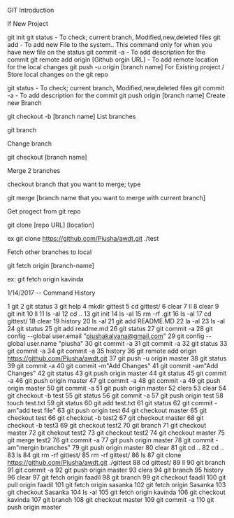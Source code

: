 GIT Introduction

If New Project

git init
git status - To check; current branch, Modified,new,deleted files
git add - To add new File to the system.. This command only for when you have new file on the status
git commit -a - To add description for the commit
git remote add origin [Github orgin URL] - To add remote location for the local changes
git push -u origin [branch name]
For Existing project / Store local changes on the git repo

git status - To check; current branch, Modified,new,deleted files
git commit -a - To add description for the commit
git push origin [branch name]
Create new Branch

git checkout -b [branch name]
List branches

git branch

Change branch

git checkout [branch name]

Merge 2 branches

checkout branch that you want to merge; type

git merge [branch name that you want to merge with current branch]

Get progect from git repo

git clone [repo URL] [location]

ex git clone https://github.com/Piusha/awdt.git ./test

Fetch other branches to local

git fetch origin [branch-name]

ex: git fetch origin kavinda

1/14/2017 -- Command History

1  git
2  git status
3  git help
4  mkdir gittest
5  cd gittest/
6  clear
7  ll
8  clear
9  git init
10 ll 11 ls -al 12 cd .. 13 git init 14 ls -al 15 rm -rf .git 16 ls -al 17 cd gittest/ 18 clear 19 history 20 ls -al 21 git add README.MD 22 la -al 23 ls -al 24 git status 25 git add readme.md 26 git status 27 git commit -a 28 git config --global user.email "piushakalyana@gmail.com" 29 git config --global user.name "piusha" 30 git commit -a 31 git commit -a 32 git status 33 git commit -a 34 git commit -a 35 history 36 git remote add origin https://github.com/Piusha/awdt.git 37 git push -u origin master 38 git status 39 git commit -a 40 git commit -m"Add Changes" 41 git commit -am"Add Changes" 42 git status 43 git push origin master 44 git status 45 git commit -a 46 git push origin master 47 git commit -a 48 git commit -a 49 git push origin master 50 git commit -a 51 git push origin master 52 clera 53 clear 54 git checkout -b test 55 git status 56 git commit -a 57 git push origin test 58 touch test.txt 59 git status 60 git add test.txt 61 git status 62 git commit -am"add test file" 63 git push origin test 64 git checkout master 65 git checkout test 66 git checkout -b test2 67 git checkout master 68 git checkout -b test3 69 git checkout test2 70 git branch 71 git checkout master 72 git chekout test2 73 git checkout test2 74 git checkout master 75 git merge test2 76 git commit -a 77 git push origin master 78 git commit -am"mergin branches" 79 git push origin master 80 clear 81 git cd .. 82 cd .. 83 ls 84 git rm -rf gittest/ 85 rm -rf gittest/ 86 ls 87 git clone https://github.com/Piusha/awdt.git ./gittest 88 cd gittest/ 89 ll 90 git branch 91 git commit -a 92 git push origin master 93 clera 94 git branch 95 history 96 clear 97 git fetch origin faadil 98 git branch 99 git checkout faadil 100 git pull origin faadil 101 git fetch origin sasanka 102 git fetch origin Sasanka 103 git checkout Sasanka 104 ls -al 105 git fetch origin kavinda 106 git checkout kavinda 107 git branch 108 git checkout master 109 git commit -a 110 git push origin master
